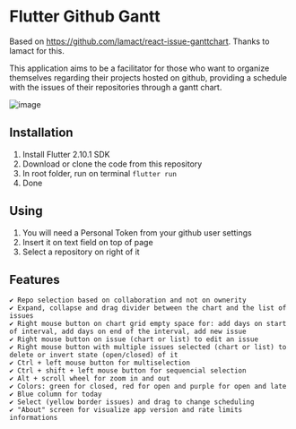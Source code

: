 # Flutter Github Gantt

Based on https://github.com/lamact/react-issue-ganttchart. Thanks to lamact for this.

This application aims to be a facilitator for those who want to organize themselves regarding their projects hosted on github, providing a schedule with the issues of their repositories through a gantt chart.

![image](https://user-images.githubusercontent.com/10834873/132966421-87df65b0-acaa-400d-b907-13b4a55b2f63.png)

## Installation

1. Install Flutter 2.10.1 SDK
1. Download or clone the code from this repository
1. In root folder, run on terminal `flutter run`
1. Done

## Using

1. You will need a Personal Token from your github user settings
1. Insert it on text field on top of page
1. Select a repository on right of it 

## Features

    ✔️ Repo selection based on collaboration and not on ownerity
    ✔️ Expand, collapse and drag divider between the chart and the list of issues
    ✔️ Right mouse button on chart grid empty space for: add days on start of interval, add days on end of the interval, add new issue
    ✔️ Right mouse button on issue (chart or list) to edit an issue
    ✔️ Right mouse button with multiple issues selected (chart or list) to delete or invert state (open/closed) of it 
    ✔️ Ctrl + left mouse button for multiselection
    ✔️ Ctrl + shift + left mouse button for sequencial selection
    ✔️ Alt + scroll wheel for zoom in and out
    ✔️ Colors: green for closed, red for open and purple for open and late
    ✔️ Blue column for today
    ✔️ Select (yellow border issues) and drag to change scheduling
    ✔️ "About" screen for visualize app version and rate limits informations
